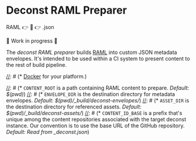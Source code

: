 # Deconst RAML Preparer
RAML :point_right: :wrench: :point_right: .json

:construction: Work in progress :construction:

The *deconst RAML preparer* builds [RAML](#) into custom JSON metadata
envelopes. It's intended to be used within a CI system to present content to
the rest of build pipeline.

[//]: # (## Running locally)

[//]: # (To run the preparer locally, you'll need to install:)

[//]: # (*   [Docker](https://docs.docker.com/installation/#installation) for your platform.)

[//]: # (Once you have Docker set up, export any desired configuration variables and run `deconst-preparer-raml.sh` with the absolute path to any RAML-based content repository.)

[//]: # (```bash ./deconst-preparer-raml.sh /absolute/path/to/content-repo ```)

[//]: # (### Configuration)

[//]: # (#### Environment variables)

[//]: # (The following values may be present in the environment:)

[//]: # (*   `CONTENT_ROOT` is a path containing RAML content to prepare. *Default: $(pwd)*)
[//]: # (*   `ENVELOPE_DIR` is the destination directory for metadata envelopes. *Default: $(pwd)/_build/deconst-envelopes/*)
[//]: # (*   `ASSET_DIR` is the destination directory for referenced assets. *Default: $(pwd)/_build/deconst-assets/*)
[//]: # (*   `CONTENT_ID_BASE` is a prefix that's unique among the content repositories associated with the target deconst instance. Our convention is to use the base URL of the GitHub repository. *Default: Read from _deconst.json*)
